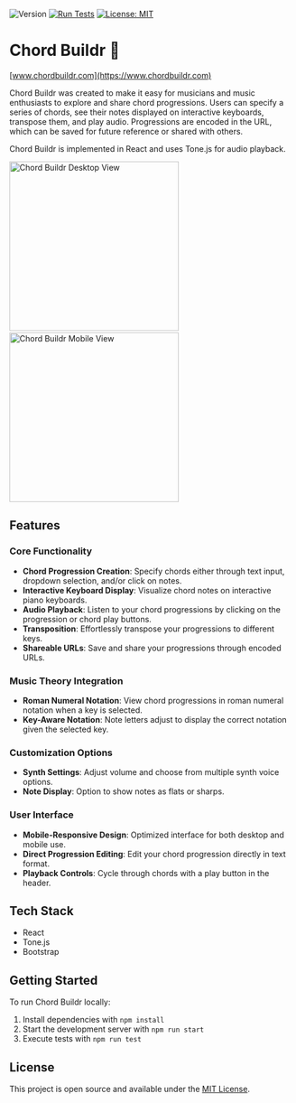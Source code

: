 ![Version](https://img.shields.io/badge/version-1.8.1-blue)
[![Run Tests](https://github.com/jekrch/chord-buildr/actions/workflows/test_on_push.yml/badge.svg)](https://github.com/jekrch/chord-buildr/actions/workflows/test_on_push.yml)
[![License: MIT](https://img.shields.io/badge/License-MIT-yellow.svg)](https://opensource.org/licenses/MIT)

# Chord Buildr :musical_keyboard:

[www.chordbuildr.com](https://www.chordbuildr.com)

Chord Buildr was created to make it easy for musicians and music enthusiasts to explore and share chord progressions. Users can specify a series of chords, see their notes displayed on interactive keyboards, transpose them, and play audio. Progressions are encoded in the URL, which can be saved for future reference or shared with others.

Chord Buildr is implemented in React and uses Tone.js for audio playback.

<p float="left">
  <img height="300" src="https://user-images.githubusercontent.com/8173930/222991277-aff07c7d-4208-4609-b117-def1e096e328.png" alt="Chord Buildr Desktop View"/>
  &nbsp;&nbsp;&nbsp;
  <img height="300" src="https://github.com/user-attachments/assets/8bd80a63-2cdd-4fd7-8bd7-ea84425a3e92" alt="Chord Buildr Mobile View"/>
</p>

## Features

### Core Functionality
- **Chord Progression Creation**: Specify chords either through text input, dropdown selection, and/or click on notes.
- **Interactive Keyboard Display**: Visualize chord notes on interactive piano keyboards.
- **Audio Playback**: Listen to your chord progressions by clicking on the progression or chord play buttons.
- **Transposition**: Effortlessly transpose your progressions to different keys.
- **Shareable URLs**: Save and share your progressions through encoded URLs.

### Music Theory Integration
- **Roman Numeral Notation**: View chord progressions in roman numeral notation when a key is selected.
- **Key-Aware Notation**: Note letters adjust to display the correct notation given the selected key.

### Customization Options
- **Synth Settings**: Adjust volume and choose from multiple synth voice options.
- **Note Display**: Option to show notes as flats or sharps.

### User Interface
- **Mobile-Responsive Design**: Optimized interface for both desktop and mobile use.
- **Direct Progression Editing**: Edit your chord progression directly in text format.
- **Playback Controls**: Cycle through chords with a play button in the header.

## Tech Stack

- React
- Tone.js 
- Bootstrap 

## Getting Started

To run Chord Buildr locally:

1. Install dependencies with `npm install`
2. Start the development server with `npm run start`
3. Execute tests with `npm run test`

## License

This project is open source and available under the [MIT License](LICENSE).
